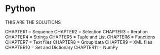 # Python
THIS ARE THE SOLUTIONS

CHAPTER1 = Sequence
CHAPTER2 = Selection
CHAPTER3 = Iteration
CHAPTER4 = Strings
CHAPTER5 = Tuple and List
CHAPTER6 = Functions
CHAPTER7 = Text files
CHAPTER8 = Group data
CHAPTER9 = XML files
CHAPTER10 = Set and Dictionary
CHAPTER11 = NumPy
